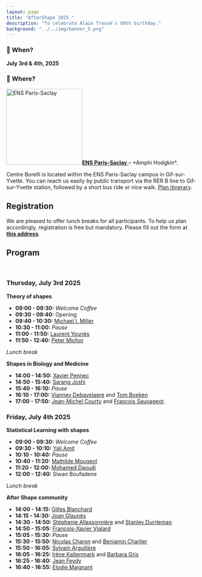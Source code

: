 ```yaml
---
layout: page
title: "AfterShape 2025 "
description: "To celebrate Alain Trouvé's 60th birthday."
background: "../../img/banner_5.png"
---
```


### 📅 When?  
**July 3rd & 4th, 2025**

### 📍 Where?

<a href="https://centreborelli.ens-paris-saclay.fr/en">
  <img src="https://ens-paris-saclay.fr/sites/default/files/Batiment/2020_11_Bat_nord2_M_DenanceRPBW.jpg" alt="ENS Paris-Saclay" width="200"/><strong>ENS Paris-Saclay</strong>
</a> – *Amphi Hodgkin*.

Centre Borelli is located within the ENS Paris-Saclay campus in Gif-sur-Yvette. You can reach us easily by public transport via the RER B line to Gif-sur-Yvette station, followed by a short bus ride or nice walk. <a href="https://www.google.com/maps/dir//%C3%89cole+normale+sup%C3%A9rieure+Paris-Saclay,+4+Av.+des+Sciences,+91190+Gif-sur-Yvette/@48.7123564,2.162753,17z/data=!4m8!4m7!1m0!1m5!1m1!1s0x47e67124d0aa37cb:0x9fa50097ff8f105a!2m2!1d2.1649417!2d48.7123564">Plan itinerary</a>.

## Registration

We are pleased to offer lunch breaks for all participants. To help us plan accordingly, registration is free but mandatory. Please fill out the form at [**this address**](https://forms.gle/QEpjsf2sLF8eRRwZ8).


## Program

<br />

### Thursday, July 3rd 2025

**Theory of shapes**
- **09:00 - 09:30:** *Welcome Coffee*
- **09:30 - 09:40:** Opening
- **09:40 - 10:30:** [Michael I. Miller](https://www.bme.jhu.edu/people/faculty/michael-i-miller/)
- **10:30 - 11:00:** *Pause*
- **11:00 - 11:50:** [Laurent Younès](https://www.cis.jhu.edu/~younes/)
- **11:50 - 12:40:** [Peter Michor](https://www.mat.univie.ac.at/~michor/listpubl.html)

*Lunch break*

**Shapes in Biology and Medicine**
- **14:00 - 14:50:** [Xavier Pennec](https://www-sop.inria.fr/members/Xavier.Pennec/)
- **14:50 - 15:40:** [Sarang Joshi](https://www.sci.utah.edu/people/sjoshi.html)
- **15:40 - 16:10:** *Pause*
- **16:10 - 17:00:** [Vianney Debavelaere](https://scholar.google.fr/citations?user=4o9y9LoAAAAJ&hl=en) and [Tom Boeken](https://www.aphp.fr/offre-de-soin/medecin/4064173/075/57)
- **17:00 - 17:50:** [Jean-Michel Courty](https://www.lkb.fr/quantumtheory/people/jean-michel-courty/) and [François Sauvageot](http://smai.emath.fr/maddmaths/5/francois_sauvageot.html).


### Friday, July 4th 2025

**Statistical Learning with shapes**

- **09:00 - 09:30:** *Welcome Coffee*
- **09:30 - 10:10:** [Yali Amit](https://www.stat.uchicago.edu/~amit/)
- **10:10 - 10:40:** *Pause*
- **10:40 - 11:20:** [Mathilde Mougeot](https://sites.google.com/site/mougeotmathilde/)
- **11:20 - 12:00:** [Mohamed Daoudi](https://sites.google.com/view/mohameddaoudi)
- **12:00 - 12:40:** Siwan Boufadene

*Lunch break*

**After Shape community**

- **14:00 - 14:15:** [Gilles Blanchard](https://www.imo.universite-paris-saclay.fr/~gilles.blanchard/)
- **14:15 - 14:30:** [Joan Glaunès](https://helios2.mi.parisdescartes.fr/~glaunes/)
- **14:30 - 14:50:** [Stéphanie Allassonnière](https://sites.google.com/site/stephanieallassonniere/) and [Stanley Durrleman](https://who.rocq.inria.fr/Stanley.Durrleman/)
- **14:50 - 15:05:** [François-Xavier Vialard](http://angkor.univ-mlv.fr/~vialard/)
- **15:05 - 15:30:** *Pause*
- **15:30 - 15:50:** [Nicolas Charon](https://www.math.uh.edu/~ncharon/index.html) and [Benjamin Charlier](https://miat.inrae.fr/bcharlier/)
- **15:50 - 16:05:** [Sylvain Arguillère](http://math.univ-lyon1.fr/~arguillere/)
- **16:05 - 16:25:** [Irène Kaltenmark](https://sites.google.com/site/irenekaltenmark/) and [Barbara Gris](http://gris.perso.math.cnrs.fr/fr/)
- **16:25 - 16:40:** [Jean Feydy](https://www.jeanfeydy.com/)
- **16:40 - 16:55:** [Elodie Maignant](https://elodiemaignant.github.io/)